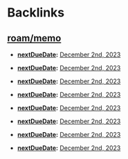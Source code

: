 
# Backlinks
## [roam/memo](<roam/memo.md>)
- **[nextDueDate](<nextDueDate.md>):** [December 2nd, 2023](<December 2nd, 2023.md>)

- **[nextDueDate](<nextDueDate.md>):** [December 2nd, 2023](<December 2nd, 2023.md>)

- **[nextDueDate](<nextDueDate.md>):** [December 2nd, 2023](<December 2nd, 2023.md>)

- **[nextDueDate](<nextDueDate.md>):** [December 2nd, 2023](<December 2nd, 2023.md>)

- **[nextDueDate](<nextDueDate.md>):** [December 2nd, 2023](<December 2nd, 2023.md>)

- **[nextDueDate](<nextDueDate.md>):** [December 2nd, 2023](<December 2nd, 2023.md>)

- **[nextDueDate](<nextDueDate.md>):** [December 2nd, 2023](<December 2nd, 2023.md>)

- **[nextDueDate](<nextDueDate.md>):** [December 2nd, 2023](<December 2nd, 2023.md>)


